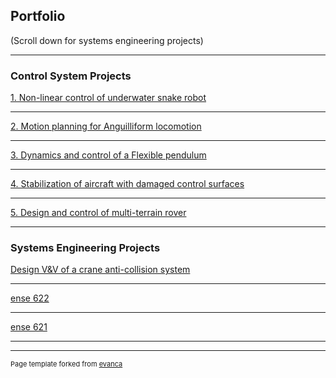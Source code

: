 ## Portfolio
(Scroll down for systems engineering projects)

---

### Control System Projects

[1. Non-linear control of underwater snake robot](/snake_sample_page)


---
[2. Motion planning for Anguilliform locomotion](/Caterpillar)


---
[3. Dynamics and control of a Flexible pendulum](/flex_pend)

---
[4. Stabilization of aircraft with damaged control surfaces](/aircraft)

---
[5. Design and control of multi-terrain rover](/rover)


---

### Systems Engineering Projects

[Design V&V of a crane anti-collision system](http://example.com/)

---
[ense 622](http://example.com/)

---
[ense 621](http://example.com/)


---




---
<p style="font-size:11px">Page template forked from <a href="https://github.com/evanca/quick-portfolio">evanca</a></p>
<!-- Remove above link if you don't want to attibute -->
